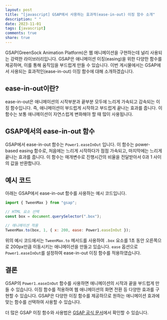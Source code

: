 ```yaml
---
layout: post
title: "[javascript] GSAP에서 사용하는 효과적(ease-in-out) 이징 함수 소개"
description: " "
date: 2023-11-01
tags: [javascript]
comments: true
share: true
---
```


GSAP(GreenSock Animation Platform)은 웹 애니메이션을 구현하는데 널리 사용되는 강력한 라이브러리입니다. GSAP은 애니메이션 이징(easing)을 위한 다양한 함수를 제공하며, 이를 통해 움직임을 부드럽게 만들 수 있습니다. 이번 게시물에서는 GSAP에서 사용되는 효과적인(ease-in-out) 이징 함수에 대해 소개하겠습니다.

## ease-in-out이란?

ease-in-out은 애니메이션의 시작부분과 끝부분 모두에 느리게 가속되고 감속되는 이징 함수입니다. 즉, 애니메이션이 부드럽게 시작하고 부드럽게 끝나는 효과를 줍니다. 이 함수는 보통 애니메이션이 자연스럽게 변화해야 할 때 많이 사용됩니다.

## GSAP에서의 ease-in-out 함수

GSAP에서 ease-in-out 함수는 `Power1.easeInOut` 입니다. 이 함수는 power-based easing 함수로, 처음에는 느리게 시작하다가 점점 가속되고, 마지막에는 느리게 끝나는 효과를 줍니다. 이 함수는 매개변수로 진행시간의 비율을 전달받아서 0과 1 사이의 값을 반환합니다.

## 예시 코드

아래는 GSAP에서 ease-in-out 함수를 사용하는 예시 코드입니다.

```javascript
import { TweenMax } from "gsap";

// HTML 요소 선택
const box = document.querySelector(".box");

// 애니메이션 적용
TweenMax.to(box, 1, { x: 200, ease: Power1.easeInOut });
```

위의 예시 코드에서는 `TweenMax.to` 메서드를 사용하여 `.box` 요소를 1초 동안 오른쪽으로 200px만큼 이동시키는 애니메이션을 만들고 있습니다. `ease` 옵션으로 `Power1.easeInOut`를 설정하여 ease-in-out 이징 함수를 적용하였습니다.

## 결론

GSAP의 `Power1.easeInOut` 함수를 사용하면 애니메이션의 시작과 끝을 부드럽게 만들 수 있습니다. 이징 함수를 적용하여 웹 애니메이션의 화면 전환 등 다양한 효과를 구현할 수 있습니다. GSAP은 다양한 이징 함수를 제공하므로 원하는 애니메이션 효과에 맞는 함수를 선택하여 사용할 수 있습니다.

더 많은 GSAP 이징 함수와 사용법은 [GSAP 공식 문서](https://greensock.com/docs/v3/Eases)에서 확인할 수 있습니다.